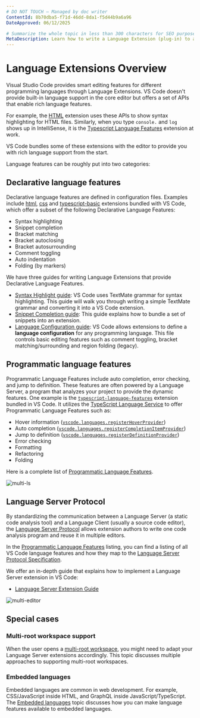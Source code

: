 ```yaml
---
# DO NOT TOUCH — Managed by doc writer
ContentId: 8b70dba5-f71d-46dd-8da1-f5d44b9a6a96
DateApproved: 06/12/2025

# Summarize the whole topic in less than 300 characters for SEO purpose
MetaDescription: Learn how to write a Language Extension (plug-in) to add support for a programming language in Visual Studio Code.
---
```


# Language Extensions Overview

Visual Studio Code provides smart editing features for different programming languages through Language Extensions. VS Code doesn't provide built-in language support in the core editor but offers a set of APIs that enable rich language features.

For example, the [HTML](https://github.com/microsoft/vscode/tree/main/extensions/html) extension uses these APIs to show syntax highlighting for HTML files. Similarly, when you type `console.` and `log` shows up in IntelliSense, it is the [Typescript Language Features](https://github.com/microsoft/vscode/tree/main/extensions/typescript-language-features) extension at work.

VS Code bundles some of these extensions with the editor to provide you with rich language support from the start.

Language features can be roughly put into two categories:

## Declarative language features

Declarative language features are defined in configuration files. Examples include [html](https://github.com/microsoft/vscode/tree/main/extensions/html), [css](https://github.com/microsoft/vscode/tree/main/extensions/css) and [typescript-basic](https://github.com/microsoft/vscode/tree/main/extensions/typescript-basics) extensions bundled with VS Code, which offer a subset of the following Declarative Language Features:

- Syntax highlighting
- Snippet completion
- Bracket matching
- Bracket autoclosing
- Bracket autosurrounding
- Comment toggling
- Auto indentation
- Folding (by markers)

We have three guides for writing Language Extensions that provide Declarative Language Features.

- [Syntax Highlight guide](/api/language-extensions/syntax-highlight-guide): VS Code uses TextMate grammar for syntax highlighting. This guide will walk you through writing a simple TextMate grammar and converting it into a VS Code extension.
- [Snippet Completion guide](/api/language-extensions/snippet-guide): This guide explains how to bundle a set of snippets into an extension.
- [Language Configuration guide](/api/language-extensions/language-configuration-guide): VS Code allows extensions to define a **language configuration** for any programming language. This file controls basic editing features such as comment toggling, bracket matching/surrounding and region folding (legacy).

## Programmatic language features

Programmatic Language Features include auto completion, error checking, and jump to definition. These features are often powered by a Language Server, a program that analyzes your project to provide the dynamic features.
One example is the [`typescript-language-features`](https://github.com/microsoft/vscode/tree/main/extensions/typescript-language-features) extension bundled in VS Code. It utilizes the [TypeScript Language Service](https://github.com/microsoft/TypeScript/wiki/Using-the-Language-Service-API) to offer Programmatic Language Features such as:

- Hover information ([`vscode.languages.registerHoverProvider`](/api/references/vscode-api#languages.registerHoverProvider))
- Auto completion ([`vscode.languages.registerCompletionItemProvider`](/api/references/vscode-api#languages.registerCompletionItemProvider))
- Jump to definition ([`vscode.languages.registerDefinitionProvider`](/api/references/vscode-api#languages.registerDefinitionProvider))
- Error checking
- Formatting
- Refactoring
- Folding

Here is a complete list of [Programmatic Language Features](/api/language-extensions/programmatic-language-features).

![multi-ls](images/overview/multi-ls.png)

## Language Server Protocol

By standardizing the communication between a Language Server (a static code analysis tool) and a Language Client (usually a source code editor), the [Language Server Protocol](https://microsoft.github.io/language-server-protocol/) allows extension authors to write one code analysis program and reuse it in multiple editors.

In the [Programmatic Language Features](/api/language-extensions/programmatic-language-features) listing, you can find a listing of all VS Code language features and how they map to the [Language Server Protocol Specification](https://microsoft.github.io/language-server-protocol/specification).

We offer an in-depth guide that explains how to implement a Language Server extension in VS Code:

- [Language Server Extension Guide](/api/language-extensions/language-server-extension-guide)

![multi-editor](images/overview/multi-editor.png)

## Special cases

### Multi-root workspace support

When the user opens a [multi-root workspace](/docs/editor/multi-root-workspaces), you might need to adapt your Language Server extensions accordingly. This topic discusses multiple approaches to supporting multi-root workspaces.

### Embedded languages

Embedded languages are common in web development. For example, CSS/JavaScript inside HTML, and GraphQL inside JavaScript/TypeScript. The [Embedded languages](/api/language-extensions/embedded-languages) topic discusses how you can make language features available to embedded languages.
